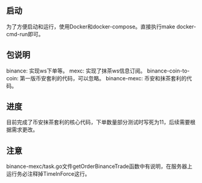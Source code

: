## 启动
为了方便启动和运行，使用Docker和docker-compose。直接执行make docker-cmd-run即可。

## 包说明
binance: 实现ws下单等。
mexc: 实现了抹茶ws信息订阅。
binance-coin-to-coin: 第一版币安套利的代码，可以忽略。
binance-mexc: 币安和抹茶套利的代码。

## 进度
目前完成了币安抹茶套利的核心代码，下单数量部分测试时写死为11，后续需要根据需求更改。

## 注意
binance-mexc/task.go文件getOrderBinanceTrade函数中有说明，在服务器上运行务必注释掉TimeInForce这行。
